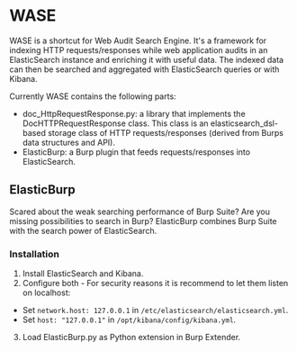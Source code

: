 # WASE

WASE is a shortcut for Web Audit Search Engine. It's a framework for indexing HTTP requests/responses while web
application audits in an ElasticSearch instance and enriching it with useful data. The indexed data can then be searched
and aggregated with ElasticSearch queries or with Kibana.

Currently WASE contains the following parts:

* doc\_HttpRequestResponse.py: a library that implements the DocHTTPRequestResponse class. This class is an
  elasticsearch\_dsl-based storage class of HTTP requests/responses (derived from Burps data structures and API).
* ElasticBurp: a Burp plugin that feeds requests/responses into ElasticSearch.

## ElasticBurp

Scared about the weak searching performance of Burp Suite? Are you missing possibilities to search in Burp? ElasticBurp
combines Burp Suite with the search power of ElasticSearch.

### Installation

1. Install ElasticSearch and Kibana.
2. Configure both - For security reasons it is recommend to let them listen on localhost:
  * Set `network.host: 127.0.0.1` in `/etc/elasticsearch/elasticsearch.yml`.
  * Set `host: "127.0.0.1"` in `/opt/kibana/config/kibana.yml`.
3. Load ElasticBurp.py as Python extension in Burp Extender.
